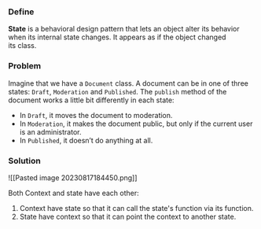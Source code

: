 ### Define
**State** is a behavioral design pattern that lets an object alter its behavior when its internal state changes. It appears as if the object changed its class.

### Problem
Imagine that we have a `Document` class. A document can be in one of three states: `Draft`, `Moderation` and `Published`. The `publish` method of the document works a little bit differently in each state:

- In `Draft`, it moves the document to moderation.
- In `Moderation`, it makes the document public, but only if the current user is an administrator.
- In `Published`, it doesn’t do anything at all.

### Solution
![[Pasted image 20230817184450.png]]

Both Context and state have each other:
1. Context have state so that it can call the state's function via its function.
2. State have context so that it can point the context to another state.